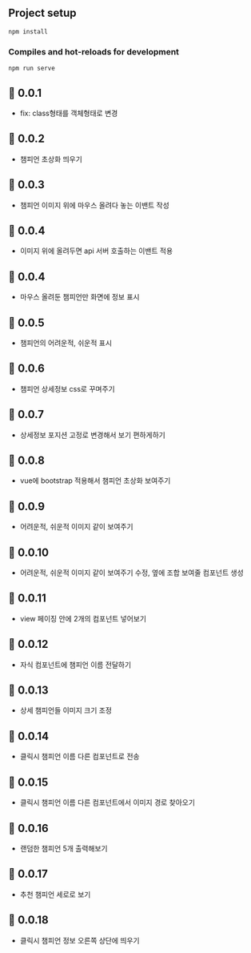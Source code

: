 ## Project setup

```
npm install
```

### Compiles and hot-reloads for development

```
npm run serve
```

## 🚀 0.0.1

- fix: class형태를 객체형태로 변경

## 🚀 0.0.2

- 챔피언 초상화 띄우기

## 🚀 0.0.3

- 챔피언 이미지 위에 마우스 올려다 놓는 이밴트 작성

## 🚀 0.0.4

- 이미지 위에 올려두면 api 서버 호출하는 이밴트 적용

## 🚀 0.0.4

- 마우스 올려둔 챔피언만 화면에 정보 표시

## 🚀 0.0.5

- 챔피언의 어려운적, 쉬운적 표시

## 🚀 0.0.6

- 챔피언 상세정보 css로 꾸며주기

## 🚀 0.0.7

- 상세정보 포지션 고정로 변경해서 보기 편하게하기

## 🚀 0.0.8

- vue에 bootstrap 적용해서 챔피언 초상화 보여주기

## 🚀 0.0.9

- 어려운적, 쉬운적 이미지 같이 보여주기

## 🚀 0.0.10

- 어려운적, 쉬운적 이미지 같이 보여주기 수정, 옆에 조합 보여줄 컴포넌트 생성

## 🚀 0.0.11

- view 페이징 안에 2개의 컴포넌트 넣어보기

## 🚀 0.0.12

- 자식 컴포넌트에 챔피언 이름 전달하기

## 🚀 0.0.13

- 상세 챔피언들 이미지 크기 조정

## 🚀 0.0.14

- 클릭시 챔피언 이름 다른 컴포넌트로 전송

## 🚀 0.0.15

- 클릭시 챔피언 이름 다른 컴포넌트에서 이미지 경로 찾아오기

## 🚀 0.0.16

- 랜덤한 챔피언 5개 출력해보기

## 🚀 0.0.17

- 추천 챔피언 세로로 보기

## 🚀 0.0.18

- 클릭시 챔피언 정보 오른쪽 상단에 띄우기
